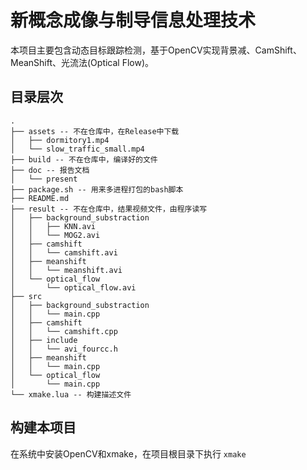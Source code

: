 # 新概念成像与制导信息处理技术

本项目主要包含动态目标跟踪检测，基于OpenCV实现背景减、CamShift、MeanShift、光流法(Optical Flow)。


## 目录层次

```
.
├── assets -- 不在仓库中，在Release中下载
│   ├── dormitory1.mp4
│   └── slow_traffic_small.mp4
├── build -- 不在仓库中，编译好的文件
├── doc -- 报告文档
│   └── present
├── package.sh -- 用来多进程打包的bash脚本
├── README.md
├── result -- 不在仓库中，结果视频文件，由程序读写
│   ├── background_substraction
│   │   ├── KNN.avi
│   │   └── MOG2.avi
│   ├── camshift
│   │   └── camshift.avi
│   ├── meanshift
│   │   └── meanshift.avi
│   └── optical_flow
│       └── optical_flow.avi
├── src
│   ├── background_substraction
│   │   └── main.cpp
│   ├── camshift
│   │   └── camshift.cpp
│   ├── include
│   │   └── avi_fourcc.h
│   ├── meanshift
│   │   └── main.cpp
│   └── optical_flow
│       └── main.cpp
└── xmake.lua -- 构建描述文件
```


## 构建本项目

在系统中安装OpenCV和xmake，在项目根目录下执行 `xmake`
